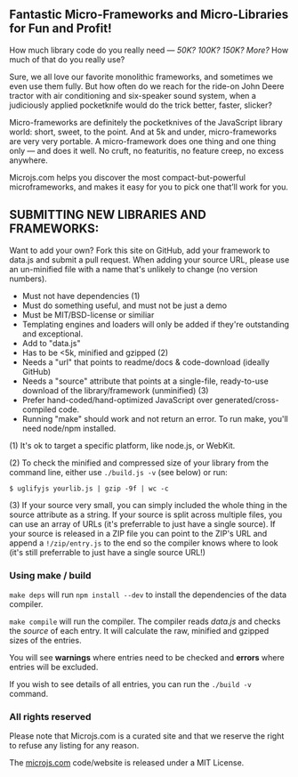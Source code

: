 Fantastic Micro-Frameworks and Micro-Libraries for Fun and Profit!
-----

How much library code do you really need — *50K? 100K? 150K? More?*
How much of that do you really use?

Sure, we all love our favorite monolithic frameworks, and sometimes we even
use them fully. But how often do we reach for the ride-on John Deere tractor
with air conditioning and six-speaker sound system, when a judiciously
applied pocketknife would do the trick better, faster, slicker?

Micro-frameworks are definitely the pocketknives of the JavaScript library
world: short, sweet, to the point. And at 5k and under, micro-frameworks are
very very portable. A micro-framework does one thing and one thing only —
and does it well. No cruft, no featuritis, no feature creep, no excess anywhere.

Microjs.com helps you discover the most compact-but-powerful microframeworks,
and makes it easy for you to pick one that’ll work for you.

SUBMITTING NEW LIBRARIES AND FRAMEWORKS:
-------

Want to add your own? Fork this site on GitHub, add your framework to data.js
and submit a pull request. When adding your source URL, please use an un-minified
file with a name that's unlikely to change (no version numbers).

  * Must not have dependencies (1)
  * Must do something useful, and must not be just a demo
  * Must be MIT/BSD-license or similiar
  * Templating engines and loaders will only be added if they're outstanding and exceptional.
  * Add to "data.js"
  * Has to be <5k, minified and gzipped (2)
  * Needs a "url" that points to readme/docs & code-download (ideally GitHub)
  * Needs a "source" attribute that points at a single-file, ready-to-use download of the library/framework (unminified) (3)
  * Prefer hand-coded/hand-optimized JavaScript over generated/cross-compiled code.
  * Running "make" should work and not return an error. To run make, you'll need node/npm installed.

(1) It's ok to target a specific platform, like node.js, or WebKit.

(2) To check the minified and compressed size of your library from the command line, either use `./build.js -v` (see below) or run:

    $ uglifyjs yourlib.js | gzip -9f | wc -c

(3) If your source very small, you can simply included the whole thing in the source attribute as a string.
If your source is split across multiple files, you can use an array of URLs (it's preferrable to just have
a single source). If your source is released in a ZIP file you can point to the ZIP's URL and append a
`!/zip/entry.js` to the end so the compiler knows where to look (it's still preferrable to just have a
single source URL!)

### Using make / build ###

`make deps` will run `npm install --dev` to install the dependencies of the data compiler.

`make compile` will run the compiler. The compiler reads *data.js* and checks the *source* of
each entry. It will calculate the raw, minified and gzipped sizes of the entries.

You will see **warnings** where entries need to be checked and **errors** where entries will be
excluded.

If you wish to see details of all entries, you can run the `./build -v` command.

### All rights reserved ###

Please note that Microjs.com is a curated site and that we reserve the right to refuse
any listing for any reason.

The [microjs.com](http://microjs.com) code/website is released under a MIT License.

